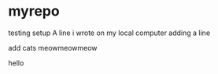 # myrepo
testing setup
A line i wrote on my local computer
adding a line

add cats
meowmeowmeow

hello